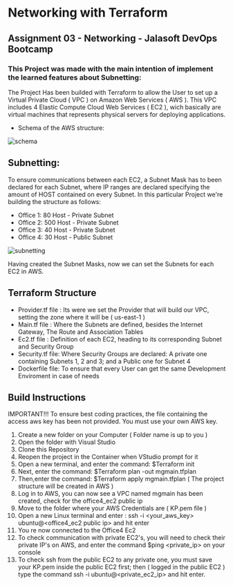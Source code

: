 # Networking with Terraform
## Assignment 03 - Networking - Jalasoft DevOps Bootcamp

### This Project was made with the main intention of implement the learned features about Subnetting: 

The Project Has been builded with Terraform to allow the User to set up a Virtual Private Cloud ( VPC ) on Amazon Web Services ( AWS ). This VPC includes 4 
Elastic Compute Cloud Web Services ( EC2 ), wich basically are virtual machines that represents physical servers for deploying applications.


 * Schema of the AWS structure:
 

![schema](https://user-images.githubusercontent.com/82456534/171965151-398130a3-283f-4913-9e92-50c1f7a89b79.png)





## Subnetting:
   To ensure communications between each EC2, a Subnet Mask has to been declared for each Subnet, where IP ranges are declared specifying the 
   amount of HOST contained on every Subnet. In this particular Project we're building the structure as follows:
   
   *  Office 1: 80 Host  - Private Subnet
   *  Office 2: 500 Host - Private Subnet
   *  Office 3: 40 Host - Private Subnet
   *  Office 4: 30 Host - Public Subnet


![subnetting](https://user-images.githubusercontent.com/82456534/171849689-6cc41f81-7515-487f-9f89-557eb65467b9.png)

   Having created the Subnet Masks, now we can set the Subnets for each EC2 in AWS.
   

## Terraform Structure
   
   *  Provider.tf file :  Its were we set the Provider that will build our VPC, setting the zone where it will be ( us-east-1 )
   *  Main.tf file : Where the Subnets are defined, besides the Internet Gateway, The Route and Association Tables
   *  Ec2.tf file :  Definition of each EC2, heading to its corresponding Subnet and Security Group
   *  Security.tf file: Where Security Groups are declared: A private one containing Subnets 1, 2 and 3; and a Public one for Subnet 4
   *  Dockerfile file: To ensure that every User can get the same Development Enviroment in case of needs


## Build Instructions

   IMPORTANT!!!
   To ensure best coding practices, the file containing the access aws key  has been not provided. You must use your own AWS key.
   
   1) Create a new folder on your Computer ( Folder name is up to you )
   2) Open the folder with Visual Studio
   3) Clone this Repository
   4) Reopen the project in the Container when VStudio prompt for it
   5) Open a new terminal, and enter the command: $Terraform init
   6) Next, enter the command: $Terraform plan -out mgmain.tfplan
   7) Then,enter the command: $Terraform apply mgmain.tfplan  ( The project structure will be created in AWS )
   8) Log in to AWS, you can now see a VPC named mgmain has been created, check for the office4_ec2 public ip
   9) Move to the folder where your AWS Credentials are ( KP.pem file )
   10) Open a new Linux terminal and enter : ssh -i <your_aws_key> ubuntu@<office4_ec2 public ip> and hit enter
   11) You re now connected to the Office4 Ec2
   12) To check communication with private EC2's, you will need to check their private IP's on AWS, and enter the command $ping <private_ip> on your console
   13) To check ssh from the public EC2 to any private one, you must save your KP.pem inside the public EC2 first; then ( logged in the public EC2 ) type the
       command ssh -i <YOUR AWS KEY> ubuntu@<private_ec2_ip> and hit enter.
   
